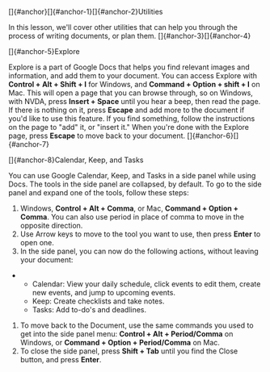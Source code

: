 []{#anchor}[]{#anchor-1}[]{#anchor-2}Utilities

In this lesson, we'll cover other utilities that can help you through
the process of writing documents, or plan them.
[]{#anchor-3}[]{#anchor-4}

[]{#anchor-5}Explore

Explore is a part of Google Docs that helps you find relevant images and
information, and add them to your document. You can access Explore with
**Control + Alt + Shift + I** for Windows, and **Command + Option +
shift + I** on Mac. This will open a page that you can browse through,
so on Windows, with NVDA, press **Insert + Space** until you hear a
beep, then read the page. If there is nothing on it, press **Escape**
and add more to the document if you'd like to use this feature. If you
find something, follow the instructions on the page to "add" it, or
"insert it." When you're done with the Explore page, press **Escape** to
move back to your document. []{#anchor-6}[]{#anchor-7}

[]{#anchor-8}Calendar, Keep, and Tasks

You can use Google Calendar, Keep, and Tasks in a side panel while using
Docs. The tools in the side panel are collapsed, by default. To go to
the side panel and expand one of the tools, follow these steps:

1.  Windows, **Control + Alt + Comma**, or Mac, **Command + Option +
    Comma**. You can also use period in place of comma to move in the
    opposite direction.
2.  Use Arrow keys to move to the tool you want to use, then press
    **Enter** to open one.
3.  In the side panel, you can now do the following actions, without
    leaving your document:

-   -   Calendar: View your daily schedule, click events to edit them,
        create new events, and jump to upcoming events.
    -   Keep: Create checklists and take notes.
    -   Tasks: Add to-do\'s and deadlines.

1.  To move back to the Document, use the same commands you used to get
    into the side panel menu: **Control + Alt + Period/Comma** on
    Windows, or **Command + Option + Period/Comma** on Mac.
2.  To close the side panel, press **Shift + Tab** until you find the
    Close button, and press **Enter**.
